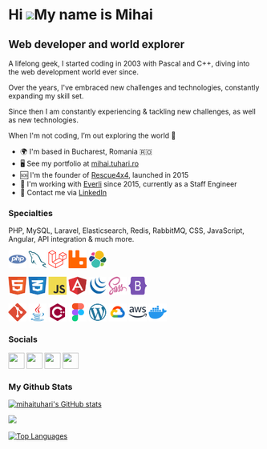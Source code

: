 Hi ![](https://user-images.githubusercontent.com/18350557/176309783-0785949b-9127-417c-8b55-ab5a4333674e.gif)My name is Mihai
=============================================================================================================================

Web developer and world explorer
--------------------------------

A lifelong geek, I started coding in 2003 with Pascal and C++, diving into the web development world ever since.

Over the years, I've embraced new challenges and technologies, constantly expanding my skill set.

Since then I am constantly experiencing & tackling new challenges, as well as new technologies.

When I'm not coding, I’m out exploring the world 🌴

* 🌍 I'm based in Bucharest, Romania 🇷🇴
* 🖥️ See my portfolio at [mihai.tuhari.ro](https://mihai.tuhari.ro/)
* 🆘 I'm the founder of [Rescue4x4](https://www.rescue4x4.ro), launched in 2015
* 🛒 I'm working with [Everli](https://www.everli.com) since 2015, currently as a Staff Engineer
* 📩 Contact me via [LinkedIn](https://www.linkedin.com/in/mihaituhari)

### Specialties

PHP, MySQL, Laravel, Elasticsearch, Redis, RabbitMQ, CSS, JavaScript, Angular, API integration & much more.

<p align="left">
<a href="https://www.php.net/" target="_blank" rel="noreferrer"><img src="https://raw.githubusercontent.com/mihaituhari/me/master/assets/icons/php.svg" width="36" height="36" alt="PHP" /></a>
<a href="https://www.mysql.com/" target="_blank" rel="noreferrer"><img src="https://raw.githubusercontent.com/mihaituhari/me/master/assets/icons/mysql.svg" width="36" height="36" alt="MySQL" /></a>
<a href="https://laravel.com/" target="_blank" rel="noreferrer"><img src="https://raw.githubusercontent.com/mihaituhari/me/master/assets/icons/laravel.svg" width="36" height="36" alt="Laravel" /></a>
<a href="https://www.rabbitmq.com/" target="_blank" rel="noreferrer"><img src="https://raw.githubusercontent.com/mihaituhari/me/master/assets/icons/rabbitmq.svg" width="36" height="36" alt="RabbitMQ" /></a>
<a href="https://www.elastic.co/elasticsearch" target="_blank" rel="noreferrer"><img src="https://raw.githubusercontent.com/mihaituhari/me/master/assets/icons/elasticsearch.svg" width="36" height="36" alt="Elasticsearch" /></a>
</p>

<p align="left">
<a href="https://developer.mozilla.org/en-US/docs/Glossary/HTML5" target="_blank" rel="noreferrer"><img src="https://raw.githubusercontent.com/mihaituhari/me/master/assets/icons/html5.svg" width="36" height="36" alt="HTML5" /></a>
<a href="https://www.w3.org/TR/CSS/#css" target="_blank" rel="noreferrer"><img src="https://raw.githubusercontent.com/mihaituhari/me/master/assets/icons/css3.svg" width="36" height="36" alt="CSS3" /></a>
<a href="https://developer.mozilla.org/en-US/docs/Web/JavaScript" target="_blank" rel="noreferrer"><img src="https://raw.githubusercontent.com/mihaituhari/me/master/assets/icons/js.svg" width="36" height="36" alt="JavaScript" /></a>
<a href="https://angular.io/" target="_blank" rel="noreferrer"><img src="https://raw.githubusercontent.com/mihaituhari/me/master/assets/icons/angular.svg" width="36" height="36" alt="Angular" /></a>
<a href="https://jquery.com/" target="_blank" rel="noreferrer"><img src="https://raw.githubusercontent.com/mihaituhari/me/master/assets/icons/jquery.svg" width="36" height="36" alt="JQuery" /></a>
<a href="https://sass-lang.com/" target="_blank" rel="noreferrer"><img src="https://raw.githubusercontent.com/mihaituhari/me/master/assets/icons/sass.svg" width="36" height="36" alt="Sass" /></a>
<a href="https://getbootstrap.com/" target="_blank" rel="noreferrer"><img src="https://raw.githubusercontent.com/mihaituhari/me/master/assets/icons/bootstrap.svg" width="36" height="36" alt="Bootstrap" /></a>
</p>

<p align="left">
<a href="https://git-scm.com/" target="_blank" rel="noreferrer"><img src="https://raw.githubusercontent.com/mihaituhari/me/master/assets/icons/git.svg" width="36" height="36" alt="Git" /></a>
<a href="https://www.oracle.com/java/" target="_blank" rel="noreferrer"><img src="https://raw.githubusercontent.com/mihaituhari/me/master/assets/icons/java.svg" width="36" height="36" alt="Java" /></a>
<a href="https://docs.microsoft.com/en-us/cpp/?view=msvc-170" target="_blank" rel="noreferrer"><img src="https://raw.githubusercontent.com/mihaituhari/me/master/assets/icons/cpp.svg" width="36" height="36" alt="C++" /></a>
<a href="https://www.figma.com/" target="_blank" rel="noreferrer"><img src="https://raw.githubusercontent.com/mihaituhari/me/master/assets/icons/figma.svg" width="36" height="36" alt="Figma" /></a>
<a href="https://wordpress.com" target="_blank" rel="noreferrer"><img src="https://raw.githubusercontent.com/mihaituhari/me/master/assets/icons/wp.svg" width="36" height="36" alt="Wordpress" /></a>
<a href="https://cloud.google.com/" target="_blank" rel="noreferrer"><img src="https://raw.githubusercontent.com/mihaituhari/me/master/assets/icons/gc.svg" width="36" height="36" alt="Google Cloud" /></a>
<a href="https://aws.amazon.com" target="_blank" rel="noreferrer"><img src="https://raw.githubusercontent.com/mihaituhari/me/master/assets/icons/aws.svg" width="36" height="36" alt="Amazon Web Services" /></a>
<a href="https://www.docker.com/" target="_blank" rel="noreferrer"><img src="https://raw.githubusercontent.com/mihaituhari/me/master/assets/icons/docker.svg" width="36" height="36" alt="Docker" /></a>
</p>

### Socials

<p align="left">
<a href="https://www.github.com/mihaituhari" target="_blank" rel="noreferrer"><img src="https://raw.githubusercontent.com/danielcranney/readme-generator/main/public/icons/socials/github.svg" width="32" height="32" /></a>
<a href="http://www.instagram.com/mihai.tuhari" target="_blank" rel="noreferrer"> <img src="https://raw.githubusercontent.com/danielcranney/readme-generator/main/public/icons/socials/instagram.svg" width="32" height="32" /></a>
<a href="https://www.linkedin.com/in/mihaituhari" target="_blank" rel="noreferrer"><img src="https://raw.githubusercontent.com/danielcranney/readme-generator/main/public/icons/socials/linkedin.svg" width="32" height="32" /></a>
<a href="https://www.youtube.com/@MihaiTuhari" target="_blank" rel="noreferrer"><img src="https://raw.githubusercontent.com/danielcranney/readme-generator/main/public/icons/socials/youtube.svg" width="32" height="32" /></a>
</p>

### My Github Stats

<a href="http://www.github.com/mihaituhari"><img src="https://github-readme-stats.vercel.app/api?username=mihaituhari&show_icons=true&hide=&count_private=true&title_color=0891b2&text_color=ffffff&icon_color=0891b2&bg_color=1c1917&hide_border=true&show_icons=true" alt="mihaituhari's GitHub stats" /></a>

<a href="http://www.github.com/mihaituhari"><img src="https://github-readme-streak-stats.herokuapp.com/?user=mihaituhari&stroke=ffffff&background=1c1917&ring=0891b2&fire=0891b2&currStreakNum=ffffff&currStreakLabel=0891b2&sideNums=ffffff&sideLabels=ffffff&dates=ffffff&hide_border=true" /></a>

<a href="https://github.com/mihaituhari"><img src="https://github-readme-stats.vercel.app/api/top-langs/?username=mihaituhari&langs_count=10&title_color=0891b2&text_color=ffffff&icon_color=0891b2&bg_color=1c1917&hide_border=true&locale=en&custom_title=Top%20%Languages" alt="Top Languages" /></a>
